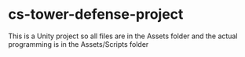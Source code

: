# cs-tower-defense-project

This is a Unity project so all files are in the Assets folder and the actual programming is in the Assets/Scripts folder
